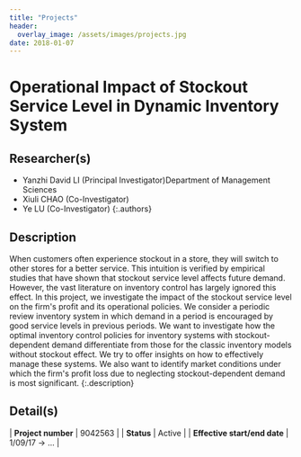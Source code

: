 ```yaml
---
title: "Projects"
header:
  overlay_image: /assets/images/projects.jpg
date: 2018-01-07
---
```


# Operational Impact of Stockout Service Level in Dynamic Inventory System

## Researcher(s)

- Yanzhi David LI (Principal Investigator)Department of Management Sciences
- Xiuli CHAO (Co-Investigator)
- Ye LU (Co-Investigator)
{:.authors}

## Description

When customers often experience stockout in a store, they will switch to other stores for a better service. This intuition is verified by empirical studies that have shown that stockout service level affects future demand. However, the vast literature on inventory control has largely ignored this effect. In this project, we investigate the impact of the stockout service level on the firm's profit and its operational policies. We consider a periodic review inventory system in which demand in a period is encouraged by good service levels in previous periods. We want to investigate how the optimal inventory control policies for inventory systems with stockout-dependent demand differentiate from those for the classic inventory models without stockout effect. We try to offer insights on how to effectively manage these systems. We also want to identify market conditions under which the firm's profit loss due to neglecting stockout-dependent demand is most significant.
{:.description}

## Detail(s)

| <strong>Project number</strong>           | 9042563        |
| <strong>Status</strong>                   | Active         |
| <strong>Effective start/end date</strong> | 1/09/17 -> ... |
